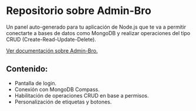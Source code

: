 # Repositorio sobre Admin-Bro

Un panel auto-generado para tu aplicación de Node.js que te va a permitir conectarte a bases de datos como MongoDB y realizar operaciones del tipo CRUD (Create-Read-Update-Delete).

[Ver documentación sobre Admin-Bro.](https://adminbro.com/)

## Contenido:

- Pantalla de login.
- Conexión con MongoDB Compass.
- Habilitación de operaciones CRUD en base a permisos.
- Personalización de etiquetas y botones.